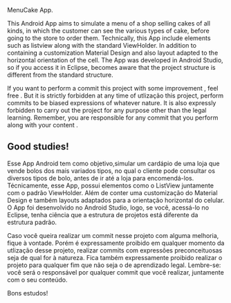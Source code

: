 
MenuCake App.

This Android App aims to simulate a menu of a shop selling cakes of all kinds, in which the customer can see the various types of cake, before going to the store to order them. Technically, this App include elements such as listview along with the standard ViewHolder. In addition to containing a customization Material Design and also layout adapted to the horizontal orientation of the cell. The App was developed in Android Studio, so if you access it in Eclipse, becomes aware that the project structure is different from the standard structure.

If you want to perform a commit this project with some improvement , feel free . But it is strictly forbidden at any time of utlização this project, perform commits to be biased expressions of whatever nature. It is also expressly forbidden to carry out the project for any purpose other than the legal learning. Remember, you are responsible for any commit that you perform along with your content .

Good studies!
------------------------------------------------------------------------------------------------------------------------------------------
Esse App Android tem como objetivo,simular um cardápio de uma loja que vende bolos dos mais variados tipos, no qual o cliente pode consultar os diversos tipos de bolo, antes de ir até a loja para encomendá-los. Técnicamente, esse App, possui elementos como o ListView juntamente com o padrão ViewHolder. Além de conter uma customização do Material Design e também layouts adaptados para a orientação horizontal do celular. O App foi desenvolvido no Android Studio, logo, se você, acessá-lo no Eclipse, tenha ciência que a estrutura de projetos está diferente da estrutura padrão.

Caso você queira realizar um commit nesse projeto com alguma melhoria, fique à vontade. Porém é expressamente proibido em qualquer momento da utlização desse projeto, realizar commits com expressões preconceituosas seja de qual for à natureza. Fica também expressamente proibido realizar o projeto para qualquer fim que não seja o de aprendizado legal. Lembre-se: você será o responsável por qualquer commit que você realizar, juntamente com o seu conteúdo.

Bons estudos!
